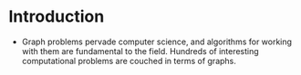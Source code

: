 # Introduction

- Graph problems pervade computer science, and algorithms for working with them are fundamental to the field. Hundreds of interesting computational problems are couched in terms of graphs.

